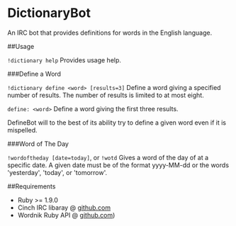 DictionaryBot
=============

An IRC bot that provides definitions for words in the English language.

##Usage

`!dictionary help`
Provides usage help.

###Define a Word

`!dictionary define <word> [results=3]`
Define a word giving a specified number of results. The number of
results is limited to at most eight.

`define: <word>`
Define a word giving the first three results.

DefineBot will to the best of its ability try to define a given word
even if it is mispelled.

###Word of The Day

`!wordoftheday [date=today]`, or
`!wotd`
Gives a word of the day of at a specific date. A given date must be of the
format yyyy-MM-dd or the words 'yesterday', 'today', or 'tomorrow'.

##Requirements

* Ruby >= 1.9.0
* Cinch IRC libaray @ [github.com](https://github.com/cinchrb/cinch)
* Wordnik Ruby API @ [github.com](http://github.com/wordnik/wordnik-ruby))
